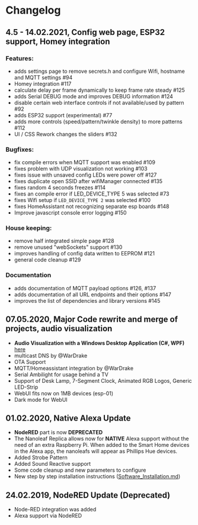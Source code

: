 # Changelog

## 4.5 - 14.02.2021, Config web page, ESP32 support, Homey integration

### Features:
- adds settings page to remove secrets.h and configure Wifi, hostname and MQTT settings #94
- Homey integration #117
- calculate delay per frame dynamically to keep frame rate steady #125
- adds Serial DEBUG mode and improves DEBUG information #124
- disable certain web interface controls if not available/used by pattern #92
- adds ESP32 support (experimental) #77
- adds more controls (speed/pattern/twinkle density) to more patterns #112
- UI / CSS Rework changes the sliders #132

### Bugfixes:
- fix compile errors when MQTT support was enabled #109
- fixes problem with UDP visualization not working #103
- fixes issue with unsaved config LEDs were power off #127
- fixes duplicate open SSID after wifiManager connected #135
- fixes random 4 seconds freezes #114
- fixes an compile error if LED_DEVICE_TYPE 5 was selected #73
- fixes Wifi setup if `LED_DEVICE_TYPE 2` was selected #100
- fixes HomeAssistant not recognizing separate esp boards #148
- Improve javascript console error logging #150

### House keeping:
- remove half integrated simple page #128
- remove unused "webSockets" support #130
- improves handling of config data written to EEPROM #121
- general code cleanup #129

### Documentation
- adds documentation of MQTT payload options #126, #137
- adds documentation of all URL endpoints and their options #147
- improves the list of dependencies and library versions #145

## 07.05.2020, Major Code rewrite and merge of projects, audio visualization

- **Audio Visualization with a Windows Desktop Application (C#, WPF)** [here](https://github.com/NimmLor/IoT-Audio-Visualization-Center)
- multicast DNS by @WarDrake
- OTA Support
- MQTT/Homeassistant integration by @WarDrake
- Serial Ambilight for usage behind a TV
- Support of Desk Lamp, 7-Segment Clock, Animated RGB Logos, Generic LED-Strip
- WebUI fits now on 1MB devices (esp-01)
- Dark mode for WebUI

## 01.02.2020, Native Alexa Update

- **NodeRED** part is now **DEPRECATED**
- The Nanoleaf Replica allows now for **NATIVE** Alexa support without the need of an extra Raspberry Pi. When added to the Smart Home devices in the Alexa app, the nanoleafs will appear as Phillips Hue devices.
- Added Strobe Pattern
- Added Sound Reactive support
- Some code cleanup and new parameters to configure
- New step by step installation instructions ([Software_Installation.md](Software_Installation.md))

## 24.02.2019, NodeRED Update (Deprecated)

- Node-RED integration was added
- Alexa support via NodeRED

